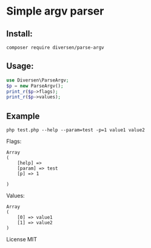 # Simple argv parser

## Install: 

    composer require diversen/parse-argv

## Usage: 

~~~php
use Diversen\ParseArgv;
$p = new ParseArgv();
print_r($p->flags);
print_r($p->values);
~~~

## Example

    php test.php --help --param=test -p=1 value1 value2

Flags:

    Array
    (
        [help] => 
        [param] => test
        [p] => 1

    )

Values: 

    Array
    (
        [0] => value1
        [1] => value2
    )



License MIT
